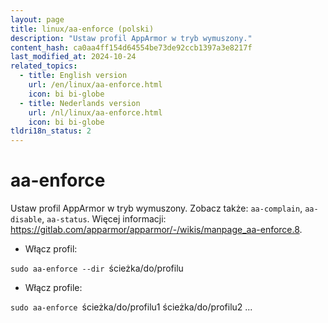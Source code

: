 ```yaml
---
layout: page
title: linux/aa-enforce (polski)
description: "Ustaw profil AppArmor w tryb wymuszony."
content_hash: ca0aa4ff154d64554be73de92ccb1397a3e8217f
last_modified_at: 2024-10-24
related_topics:
  - title: English version
    url: /en/linux/aa-enforce.html
    icon: bi bi-globe
  - title: Nederlands version
    url: /nl/linux/aa-enforce.html
    icon: bi bi-globe
tldri18n_status: 2
---
```

# aa-enforce

Ustaw profil AppArmor w tryb wymuszony.
Zobacz także: `aa-complain`, `aa-disable`, `aa-status`.
Więcej informacji: <https://gitlab.com/apparmor/apparmor/-/wikis/manpage_aa-enforce.8>.

- Włącz profil:

`sudo aa-enforce --dir `<span class="tldr-var badge badge-pill bg-dark-lm bg-white-dm text-white-lm text-dark-dm font-weight-bold">ścieżka/do/profilu</span>

- Włącz profile:

`sudo aa-enforce `<span class="tldr-var badge badge-pill bg-dark-lm bg-white-dm text-white-lm text-dark-dm font-weight-bold">ścieżka/do/profilu1 ścieżka/do/profilu2 ...</span>
